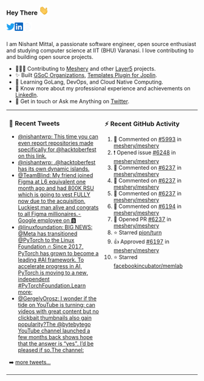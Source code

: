 ### Hey There <img src="./assets/wave.gif" width="25px">
<a href="http://urls.nishantwrp.com/github-to-twitter" target="_blank">
  <img align="left" alt="Nishant's Twitter" width="22px" src="./assets/twitter.svg" />
</a>
<a href="http://urls.nishantwrp.com/github-to-linkedin" target="_blank">
  <img align="left" alt="Nishant's LinkedIn" width="22px" src="./assets/linkedin.svg" />
</a>
<a href="http://urls.nishantwrp.com/github-to-site" target="_blank">
  <img align="left" alt="Nishant's Site" width="22px" src="./assets/globe.svg" />
</a>
<br /><br />

I am Nishant Mittal, a passionate software engineer, open source enthusiast and studying computer science at IIT (BHU) Varanasi. I love contributing to and building open source projects.

- 👨🏽‍💻 Contributing to [Meshery](https://meshery.io/) and other [Layer5](https://layer5.io/) projects.
- ✨ Built [GSoC Organizations](https://www.gsocorganizations.dev/), [Templates Plugin for Joplin](https://github.com/joplin/plugin-templates).
- 🌱 Learning GoLang, DevOps, and Cloud Native Computing.
- 🚀 Know more about my professional experience and achievements on [LinkedIn](http://urls.nishantwrp.com/github-to-linkedin).
- 💬 Get in touch or Ask me Anything on [Twitter](http://urls.nishantwrp.com/github-to-twitter).

<table><tr>
<td valign="top" width="50%">

### 📱 Recent Tweets
<!-- TWITTER:START -->
- [@nishantwrp: This time you can even report repositories made specifically for @hacktoberfest on this link.](https://rss.app/articles/cb4e791f6f6d729c074351566bd3a7c508111d6e1136a1e9c3ec930d979628d4f61eb1492ac7df6df4a16a7cdb16099365dc68e3c3177a138f)
- [@nishantwrp: .@hacktoberfest has its own dynamic islands.](https://rss.app/articles/cb4e791f6f6d729c074351566bd3a7c508111d6e1136a1e9c3ec930d979628d4f61eb1492ac7df6df4a16a7cdb140a9b69d168e7c613791c8b)
- [@TeamBlind: My friend joined Figma at L6 equivalent one month ago and had 800K RSU which is going to vest FULLY now due to the acquisition. Luckiest man alive and congrats to all Figma millionaires.- Google employee on 🅱️](https://rss.app/articles/cb4e791f6f6d729c074351566bd3a7c508111d6e2b3ab3ece0ee8e1481c974d3e30bb04f76d9db6ff3a76a7edd170c9462d768e1c1167e13)
- [@linuxfoundation: BIG NEWS: @Meta has transitioned @PyTorch to the Linux Foundation 🔥 Since 2017, PyTorch has grown to become a leading #AI framework. To accelerate progress in AI, PyTorch is moving to a new, independent #PyTorchFoundation.Learn more:](https://rss.app/articles/cb4e791f6f6d729c074351566bd3a7c508111d6e1336bcf4dae4880f8b8266d3eb10ab132a9c8f2cb6e1757cda12069061d26ce6c6117e128e3cc36184c5)
- [@GergelyOrosz: I wonder if the tide on YouTube is turning: can videos with great content but no clickbait thumbnails also gain popularity?The @bytebytego YouTube channel launched a few months back shows hope that the answer is “yes”. I’d be pleased if so.The channel:](https://rss.app/articles/cb4e791f6f6d729c074351566bd3a7c508111d6e383aa0e6c7ee9e35978974ddad0cb15d2d9d9d77f2a76c75da15069461d66ee1c6167c168338c7)
<!-- TWITTER:END -->
➡️ [more tweets...](http://urls.nishantwrp.com/github-to-twitter)

</td>
<td valign="top" width="50%">

### ⚡ Recent GitHub Activity
<!--RECENT_ACTIVITY:start-->
1. 💬 Commented on [#5993](https://github.com/meshery/meshery/issues/5993#issuecomment-1257680933) in [meshery/meshery](https://github.com/meshery/meshery)
2. ❗️ Opened issue [#6248](https://github.com/meshery/meshery/issues/6248) in [meshery/meshery](https://github.com/meshery/meshery)
3. 💬 Commented on [#6237](https://github.com/meshery/meshery/pull/6237#issuecomment-1257204523) in [meshery/meshery](https://github.com/meshery/meshery)
4. 💬 Commented on [#6237](https://github.com/meshery/meshery/pull/6237#discussion_r979412144) in [meshery/meshery](https://github.com/meshery/meshery)
5. 💬 Commented on [#6237](https://github.com/meshery/meshery/pull/6237#discussion_r979380569) in [meshery/meshery](https://github.com/meshery/meshery)
6. 💬 Commented on [#6194](https://github.com/meshery/meshery/pull/6194#issuecomment-1257137017) in [meshery/meshery](https://github.com/meshery/meshery)
7. 💪 Opened PR [#6237](https://github.com/meshery/meshery/pull/6237) in [meshery/meshery](https://github.com/meshery/meshery)
8. ⭐ Starred [pion/turn](https://github.com/pion/turn)
9. 👍 Approved [#6197](https://github.com/meshery/meshery/pull/6197#pullrequestreview-1106059145) in [meshery/meshery](https://github.com/meshery/meshery)
10. ⭐ Starred [facebookincubator/memlab](https://github.com/facebookincubator/memlab)
<!--RECENT_ACTIVITY:end-->

</td>
</tr></table>
